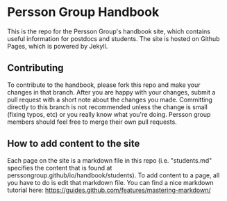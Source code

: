 # Persson Group Handbook

This is the repo for the Persson Group's handbook site, which contains useful information for postdocs and students. The site is hosted on Github Pages, which is powered by Jekyll. 

## Contributing
To contribute to the handbook, please fork this repo and make your changes in that branch. After you are happy with your changes, submit a pull request with a short note about the changes you made. Committing directly to this branch is not recommended unless the change is small (fixing typos, etc) or you really know what you're doing. Persson group members should feel free to merge their own pull requests. 

## How to add content to the site
Each page on the site is a markdown file in this repo (i.e. "students.md" specifies the content that is found at perssongroup.github/io/handbook/students). To add content to a page, all you have to do is edit that markdown file. You can find a nice markdown tutorial here: https://guides.github.com/features/mastering-markdown/


